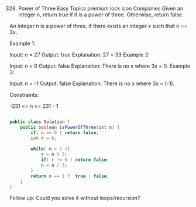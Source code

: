 326. Power of Three
Easy
Topics
premium lock icon
Companies
Given an integer n, return true if it is a power of three. Otherwise, return false.

An integer n is a power of three, if there exists an integer x such that n == 3x.

 

Example 1:

Input: n = 27
Output: true
Explanation: 27 = 33
Example 2:

Input: n = 0
Output: false
Explanation: There is no x where 3x = 0.
Example 3:

Input: n = -1
Output: false
Explanation: There is no x where 3x = (-1).
 

Constraints:

-231 <= n <= 231 - 1
 
```java

public class Solution {
    public boolean isPowerOfThree(int n) {
        if( n == 0 ) return false;
        int r = 0;
        
        while( n > 1 ){
            r = n % 3;
            if( r != 0 ) return false;
            n = n / 3;
        }
        return n == 1 ?  true : false;
    }
}
```
Follow up: Could you solve it without loops/recursion?
